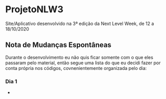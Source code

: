 # ProjetoNLW3
Site/Aplicativo desenvolvido na 3ª edição da Next Level Week, de 12 a 18/10/2020

## Nota de Mudanças Espontâneas
Durante o desenvolvimento eu não quis ficar somente com o que eles passaram pelo material, então segue uma lista do que eu decidi fazer por conta própria nos códigos, covnenientemente organizada pelo dia:

### Dia 1
-
